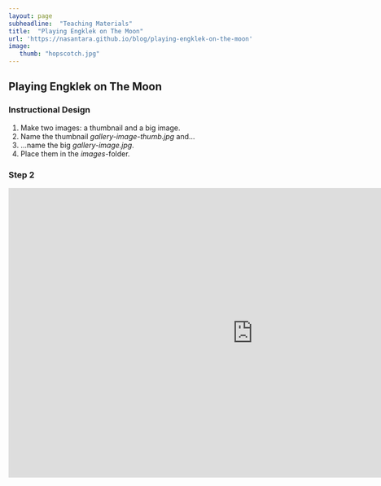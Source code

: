 ```yaml
---
layout: page
subheadline:  "Teaching Materials"
title:  "Playing Engklek on The Moon"
url: 'https://nasantara.github.io/blog/playing-engklek-on-the-moon'
image:
   thumb: "hopscotch.jpg"
---
```

## Playing Engklek on The Moon

### Instructional Design

1. Make two images: a thumbnail and a big image.
2. Name the thumbnail *gallery-image-thumb.jpg* and...
3. ...name the big *gallery-image.jpg*.
4. Place them in the *images*-folder.

### Step 2

<iframe src="https://docs.google.com/presentation/d/e/2PACX-1vT-ZaPUQdLPw0kjNclQI8_AZQUNg9K43rgitAHMqrMpxEhFOJbTcT-H55MUn6u9P9dA80cuZtrF5zRq/embed?start=false&loop=false&delayms=30000" frameborder="0" width="960" height="569" allowfullscreen="true" mozallowfullscreen="true" webkitallowfullscreen="true"></iframe>
